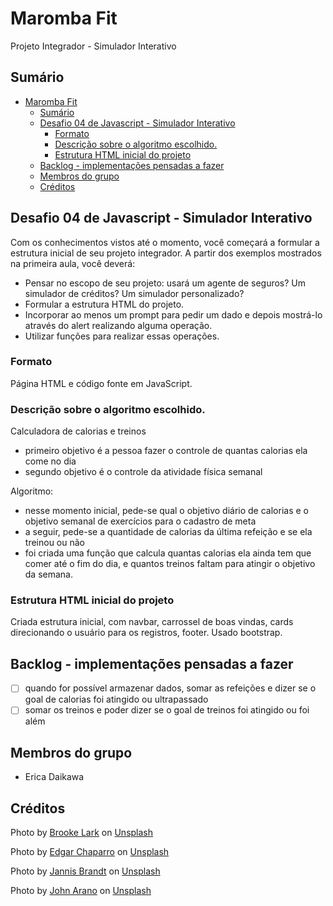 # Maromba Fit
Projeto Integrador - Simulador Interativo

## Sumário
- [Maromba Fit](#maromba-fit)
  - [Sumário](#sumário)
  - [Desafio 04 de Javascript - Simulador Interativo](#desafio-04-de-javascript---simulador-interativo)
    - [Formato](#formato)
    - [Descrição sobre o algoritmo escolhido.](#descrição-sobre-o-algoritmo-escolhido)
    - [Estrutura HTML inicial do projeto](#estrutura-html-inicial-do-projeto)
  - [Backlog - implementações pensadas a fazer](#backlog---implementações-pensadas-a-fazer)
  - [Membros do grupo](#membros-do-grupo)
  - [Créditos](#créditos)

## Desafio 04 de Javascript - Simulador Interativo
Com os conhecimentos vistos até o momento, você começará a formular a estrutura inicial de seu projeto integrador. A partir dos exemplos mostrados na primeira aula, você deverá:
- Pensar no escopo de seu projeto: usará um agente de seguros? Um simulador de créditos? Um simulador personalizado?
- Formular a estrutura HTML do projeto.
- Incorporar ao menos um prompt para pedir um dado e depois mostrá-lo através do alert realizando alguma operação.
- Utilizar funções para realizar essas operações.

### Formato
Página HTML e código fonte em JavaScript.

### Descrição sobre o algoritmo escolhido.
Calculadora de calorias e treinos
- primeiro objetivo é a pessoa fazer o controle de quantas calorias ela come no dia
- segundo objetivo é o controle da atividade física semanal

Algoritmo:
- nesse momento inicial, pede-se qual o objetivo diário de calorias e o objetivo semanal de exercícios para o cadastro de meta
- a seguir, pede-se a quantidade de calorias da última refeição e se ela treinou ou não
- foi criada uma função que calcula quantas calorias ela ainda tem que comer até o fim do dia, e quantos treinos faltam para atingir o objetivo da semana.
### Estrutura HTML inicial do projeto
Criada estrutura inicial, com navbar, carrossel de boas vindas, cards direcionando o usuário para os registros, footer.
Usado bootstrap.

## Backlog - implementações pensadas a fazer
- [ ] quando for possível armazenar dados, somar as refeições e dizer se o goal de calorias foi atingido ou ultrapassado
- [ ] somar os treinos e poder dizer se o goal de treinos foi atingido ou foi além

## Membros do grupo
- Erica Daikawa

## Créditos
Photo by <a href="https://unsplash.com/@brookelark?utm_source=unsplash&utm_medium=referral&utm_content=creditCopyText">Brooke Lark</a> on <a href="https://unsplash.com/images/things/health?utm_source=unsplash&utm_medium=referral&utm_content=creditCopyText">Unsplash</a>

Photo by <a href="https://unsplash.com/@echaparro?utm_source=unsplash&utm_medium=referral&utm_content=creditCopyText">Edgar Chaparro</a> on <a href="https://unsplash.com/s/photos/workout?utm_source=unsplash&utm_medium=referral&utm_content=creditCopyText">Unsplash</a>

Photo by <a href="https://unsplash.com/@jannisbrandt?utm_source=unsplash&utm_medium=referral&utm_content=creditCopyText">Jannis Brandt</a> on <a href="https://unsplash.com/s/photos/fitness?utm_source=unsplash&utm_medium=referral&utm_content=creditCopyText">Unsplash</a>

Photo by <a href="https://unsplash.com/@johnarano?utm_source=unsplash&utm_medium=referral&utm_content=creditCopyText">John Arano</a> on <a href="https://unsplash.com/s/photos/fitness?utm_source=unsplash&utm_medium=referral&utm_content=creditCopyText">Unsplash</a>
